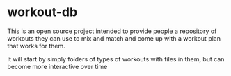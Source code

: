 # workout-db
This is an open source project intended to provide people a repository of workouts they can use to mix and match and come up with a workout plan that works for them.

It will start by simply folders of types of workouts with files in them, but can become more interactive over time
